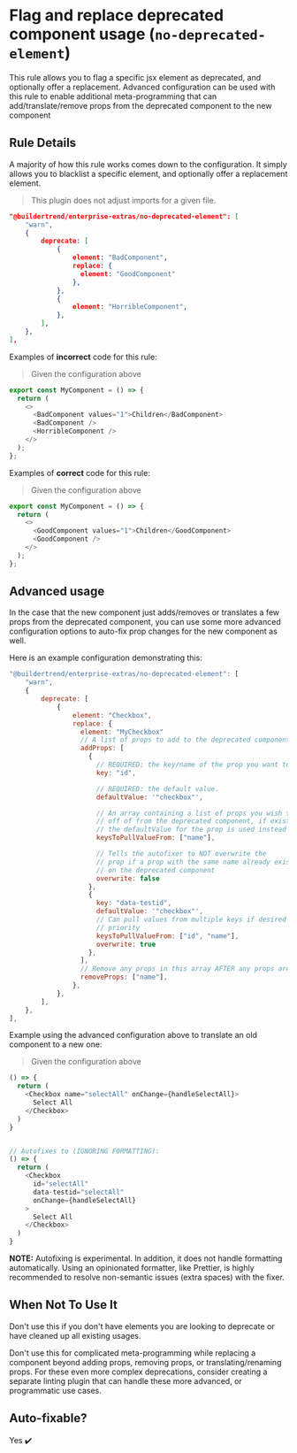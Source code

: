 # Flag and replace deprecated component usage (`no-deprecated-element`)

This rule allows you to flag a specific jsx element as deprecated, and optionally offer a replacement. Advanced configuration can be used with this rule to enable additional meta-programming that can add/translate/remove props from the deprecated component to the new component

## Rule Details

A majority of how this rule works comes down to the configuration. It simply allows you to blacklist a specific element, and optionally offer a replacement element. 

> This plugin does not adjust imports for a given file. 

```json
"@buildertrend/enterprise-extras/no-deprecated-element": [
    "warn",
    {
        deprecate: [
            {
                element: "BadComponent",
                replace: {
                  element: "GoodComponent"
                },
            },
            {
                element: "HorribleComponent",
            },
        ],
    },
],
```

Examples of **incorrect** code for this rule:
> Given the configuration above

```typescript
export const MyComponent = () => {
  return (
    <>
      <BadComponent values="1">Children</BadComponent>
      <BadComponent />
      <HorribleComponent />
    </>
  );
};
```

Examples of **correct** code for this rule:
> Given the configuration above

```typescript
export const MyComponent = () => {
  return (
    <>
      <GoodComponent values="1">Children</GoodComponent>
      <GoodComponent />
    </>
  );
};
```

## Advanced usage
In the case that the new component just adds/removes or translates a few props from the deprecated component, you can use some more advanced configuration options to auto-fix prop changes for the new component as well.

Here is an example configuration demonstrating this:
```javascript
"@buildertrend/enterprise-extras/no-deprecated-element": [
    "warn",
    {
        deprecate: [
            {
                element: "Checkbox",
                replace: {
                  element: "MyCheckbox"
                  // A list of props to add to the deprecated component when autofixing
                  addProps: [
                    {
                      // REQUIRED: the key/name of the prop you want to add when
                      key: "id",

                      // REQUIRED: the default value.
                      defaultValue: '"checkbox"',

                      // An array containing a list of props you wish to pull the value
                      // off of from the deprecated component, if exists. Otherwise,
                      // the defaultValue for the prop is used instead
                      keysToPullValueFrom: ["name"],

                      // Tells the autofixer to NOT overwrite the
                      // prop if a prop with the same name already exists
                      // on the deprecated component 
                      overwrite: false
                    },
                    {
                      key: "data-testid",
                      defaultValue: '"checkbox"',
                      // Can pull values from multiple keys if desired in order of
                      // priority
                      keysToPullValueFrom: ["id", "name"],
                      overwrite: true
                    },
                  ],
                  // Remove any props in this array AFTER any props are added
                  removeProps: ["name"],
                },
            },
        ],
    },
],
```
Example using the advanced configuration above to translate an old component to a new one:
> Given the configuration above
```typescript
() => {
  return (
    <Checkbox name="selectAll" onChange={handleSelectAll}>
      Select All
    </Checkbox>
  )
}


// Autofixes to (IGNORING FORMATTING):
() => {
  return (
    <Checkbox
      id="selectAll"
      data-testid="selectAll"
      onChange={handleSelectAll}
    >
      Select All
    </Checkbox>
  )
}
```

**NOTE:** Autofixing is experimental. In addition, it does not handle formatting automatically. Using an opinionated formatter, like Prettier, is highly recommended to resolve non-semantic issues (extra spaces) with the fixer.

## When Not To Use It

Don't use this if you don't have elements you are looking to deprecate or have cleaned up all existing usages.

Don't use this for complicated meta-programming while replacing a component beyond adding props, removing props, or translating/renaming props. For these even more complex deprecations, consider creating a separate linting plugin that can handle these more advanced, or programmatic use cases.
## Auto-fixable?

Yes ✔️
